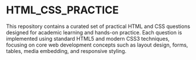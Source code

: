 # HTML_CSS_PRACTICE
This repository contains a curated set of practical HTML and CSS questions designed for academic learning and hands-on practice. Each question is implemented using standard HTML5 and modern CSS3 techniques, focusing on core web development concepts such as layout design, forms, tables, media embedding, and responsive styling. 
